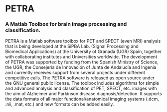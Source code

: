 # PETRA
### A Matlab Toolbox for brain image processing and classification.

PETRA is a Matlab software toolbox for PET and SPECT (even MRI) analysis that is being developed at the SiPBA Lab. (Signal Processing and Biomedical Applications) at the University of Granada (UGR) Spain, together with collaborating institutes and Universities worldwide. The development of PETRA was supported by funding from the Spanish Ministry of Science, the UGR, the Consejería de Innovación of Junta de Andalucía and Ingenia and currently receives support from several projects under different competitive calls. The PETRA software is released as open source under the GNU general public license. The toolbox includes algorithms for simple and advanced analysis and classification of PET, SPECT, etc. images with the aim of Alzheimer and Parkinson disease diagnosis/detection. It supports the data formats of all major functional/anatomical imaging systems (.dcm, .nii, .mat, etc.) and new formats can be added easily. 
